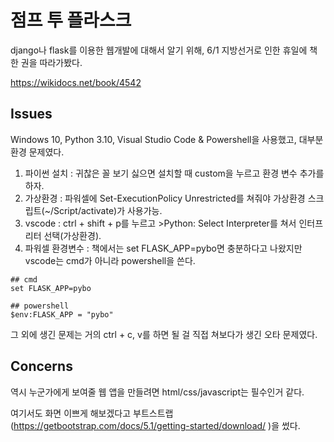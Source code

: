 # 점프 투 플라스크

django나 flask를 이용한 웹개발에 대해서 알기 위해, 6/1 지방선거로 인한 휴일에 책 한 권을 따라가봤다.

https://wikidocs.net/book/4542

## Issues

Windows 10, Python 3.10, Visual Studio Code & Powershell을 사용했고, 대부분 환경 문제였다.

1. 파이썬 설치 : 귀찮은 꼴 보기 싫으면 설치할 때 custom을 누르고 환경 변수 추가를 하자.
2. 가상환경 : 파워셀에 Set-ExecutionPolicy Unrestricted를 쳐줘야 가상환경 스크립트(~/Script/activate)가 사용가능.
3. vscode : ctrl + shift + p를 누르고 >Python: Select Interpreter를 쳐서 인터프리터 선택(가상환경).
4. 파워셀 환경변수 : 책에서는 set FLASK_APP=pybo면 충분하다고 나왔지만 vscode는 cmd가 아니라 powershell을 쓴다.
```
## cmd
set FLASK_APP=pybo

## powershell
$env:FLASK_APP = "pybo"
```

그 외에 생긴 문제는 거의 ctrl + c, v를 하면 될 걸 직접 쳐보다가 생긴 오타 문제였다.

## Concerns

역시 누군가에게 보여줄 웹 앱을 만들려면 html/css/javascript는 필수인거 같다.

여기서도 화면 이쁘게 해보겠다고 부트스트랩(https://getbootstrap.com/docs/5.1/getting-started/download/ )을 썼다.
